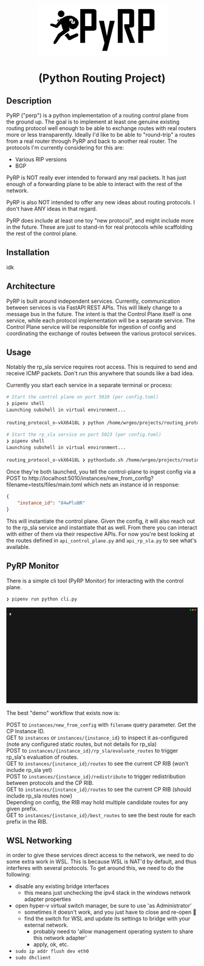 <p align="center">
<img src="/static/images/PyRP.png">
</p>
<h1 align="center">(Python Routing Project)</h1>

## Description

PyRP ("perp") is a python implementation of a routing control plane from the ground up. The goal is to 
implement at least one genuine existing routing protocol well enough to be able to exchange routes with real routers
more or less transparently.  Ideally I'd like to be able to "round-trip" a routes from a real router through PyRP and 
back to another real router. The protocols I'm currently considering for this are: 

* Various RIP versions 
* BGP

PyRP is NOT really ever intended to forward any real packets.  It has just enough of a forwarding plane to be able to interact with the rest of the network.

PyRP is also NOT intended to offer any new ideas about routing protocols.  I don't have ANY ideas in that regard.

PyRP does include at least one toy "new protocol", and might include more in the future.  These are just to stand-in for 
real protocols while scaffolding the rest of the control plane. 

## Installation
idk

## Architecture

PyRP is built around independent services. Currently, communication between services is via FastAPI REST APIs.  This will
likely change to a message bus in the future.  The intent is that the Control Plane itself is one service, while each 
protocol implementation will be a separate service.  The Control Plane service will be responsible for ingestion of config 
and coordinating the exchange of routes between the various protocol services.

## Usage
Notably the rp_sla service requires root access.  This is required to send and receive ICMP packets.  Don't run this anywhere
that sounds like a bad idea.

Currently you start each service in a separate terminal or process: 
```bash
# Start the control plane on port 5010 (per config.toml)
❯ pipenv shell
Launching subshell in virtual environment...

routing_protocol_o-vkX6418L ❯ python /home/wrgeo/projects/routing_protocol_o/api_control_plane.py 
```
```bash
# Start the rp_sla service on port 5023 (per config.toml)
❯ pipenv shell
Launching subshell in virtual environment...

routing_protocol_o-vkX6418L ❯ pythonSudo.sh /home/wrgeo/projects/routing_protocol_o/api_rp_sla.py  
```

Once they're both launched, you tell the control-plane to ingest config via a POST to 
http://localhost:5010/instances/new_from_config?filename=tests/files/main.toml
which nets an instance id in response:
```json
{
    "instance_id": "84wPluBR"
}
```

This will instantiate the control plane.  Given the config, it will also reach out to the rp_sla service and instantiate that as well.
From there you can interact with either of them via their respective APIs.  For now you're best looking at the routes defined in
`api_control_plane.py` and `api_rp_sla.py` to see what's available.

## PyRP Monitor
There is a simple cli tool (PyRP Monitor) for interacting with the control plane.
```bash
❯ pipenv run python cli.py 
```
![PyRP Monitor](./demo.gif)

The best "demo" workflow that exists now is: 

POST to `instances/new_from_config` with `filename` query parameter. Get the CP Instance ID.  
GET to `instances` or `instances/{instance_id}` to inspect it as-configured (note any configured static routes, but not details for rp_sla)  
POST to `instances/{instance_id}/rp_sla/evaluate_routes` to trigger rp_sla's evaluation of routes.   
GET to `instances/{instance_id}/routes` to see the current CP RIB (won't include rp_sla yet)  
POST to `instances/{instance_id}/redistribute` to trigger redistribution between protocols and the CP RIB.  
GET to `instances/{instance_id}/routes` to see the current CP RIB (should include rp_sla routes now)  
Depending on config, the RIB may hold multiple candidate routes for any given prefix.  
GET to `instances/{instance_id}/best_routes` to see the best route for each prefix in the RIB.


## WSL Networking
in order to give these services direct access to the network, we need to do some extra work in WSL.  This is because WSL 
is NAT'd by default, and thus interferes with several protocols.  To get around this, we need to do the following:
* disable any existing bridge interfaces
  * this means just unchecking the ipv4 stack in the windows network adapter properties
* open hyper-v virtual switch manager, be sure to use 'as Administrator'
  * sometimes it doesn't work, and you just have to close and re-open :shrug:
  * find the switch for WSL and update its settings to bridge with your external network.  
    * probably need to 'allow management operating system to share this network adapter'
    * apply, ok, etc.
* `sudo ip addr flush dev eth0`
* `sudo dhclient`